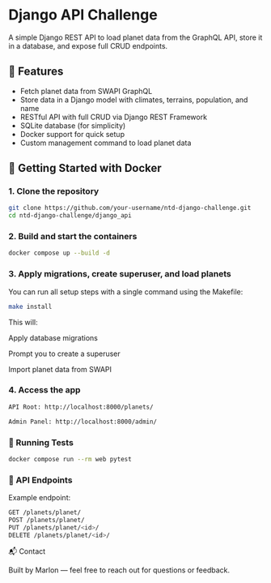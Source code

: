 # Django API Challenge

A simple Django REST API to load planet data from the GraphQL API, store it in a database, and expose full CRUD endpoints.

## 🚀 Features

- Fetch planet data from SWAPI GraphQL
- Store data in a Django model with climates, terrains, population, and name
- RESTful API with full CRUD via Django REST Framework
- SQLite database (for simplicity)
- Docker support for quick setup
- Custom management command to load planet data

## 🐳 Getting Started with Docker

### 1. Clone the repository

```bash
git clone https://github.com/your-username/ntd-django-challenge.git
cd ntd-django-challenge/django_api
````

### 2. Build and start the containers
```bash
docker compose up --build -d
````

### 3. Apply migrations, create superuser, and load planets

You can run all setup steps with a single command using the Makefile:
```bash
make install
````

This will:

Apply database migrations

Prompt you to create a superuser

Import planet data from SWAPI

### 4. Access the app
````bash
API Root: http://localhost:8000/planets/

Admin Panel: http://localhost:8000/admin/
````

### 🧪 Running Tests
````bash
docker compose run --rm web pytest
````

### 🤖 API Endpoints

Example endpoint:
````bash
GET /planets/planet/
POST /planets/planet/
PUT /planets/planet/<id>/
DELETE /planets/planet/<id>/
````

📬 Contact

Built by Marlon — feel free to reach out for questions or feedback.
